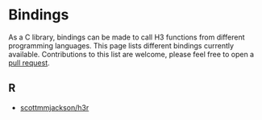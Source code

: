 # Bindings

As a C library, bindings can be made to call H3 functions from different programming languages. This page lists different bindings currently available. Contributions to this list are welcome, please feel free to open a [pull request](https://github.com/uber/h3/tree/master/docs/community/bindings.md).

## R

- [scottmmjackson/h3r](https://github.com/scottmmjackson/h3r)
